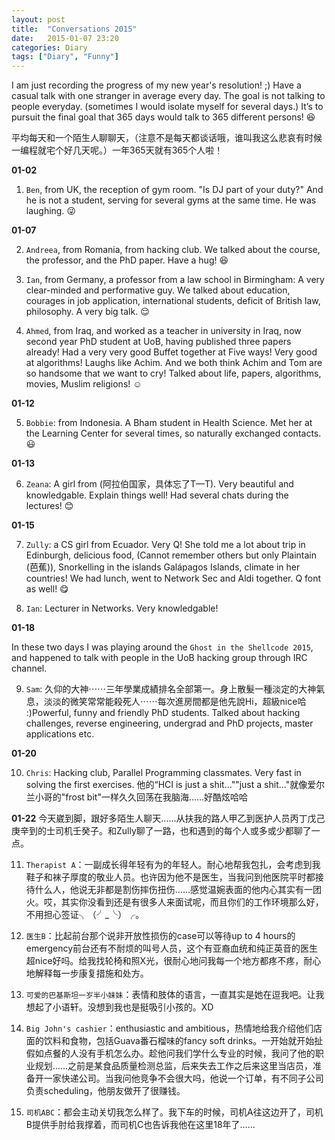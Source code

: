 ```yaml
---
layout: post
title:  "Conversations 2015"
date:   2015-01-07 23:20
categories: Diary
tags: ["Diary", "Funny"]
---
```


I am just recording the progress of my new year's resolution! ;) Have a casual talk with one stranger in average every day. The goal is not talking to people everyday. (sometimes I would isolate myself for several days.) It’s to pursuit the final goal that 365 days would talk to 365 different persons! :laughing: 

平均每天和一个陌生人聊聊天，（注意不是每天都谈话哦，谁叫我这么悲哀有时候一编程就宅个好几天呢。）一年365天就有365个人啦！

**01-02**

1. `Ben`, from UK, the reception of gym room. "Is DJ part of your duty?" And he is not a student, serving for several gyms at the same time. He was laughing. :stuck_out_tongue_winking_eye:

**01-07**

2. `Andreea`, from Romania, from hacking club. We talked about the course, the professor, and the PhD paper. Have a hug! :laughing:

3. `Ian`, from Germany, a professor from a law school in Birmingham: A very clear-minded and performative guy. We talked about education, courages in job application, international students, deficit of British law, philosophy. A very big talk. :relieved:

4. `Ahmed`, from Iraq, and worked as a teacher in university in Iraq, now second year PhD student at UoB, having published three papers already! Had a very very good Buffet together at Five ways! Very good at algorithms! Laughs like Achim. And we both think Achim and Tom are so handsome that we want to cry! Talked about life, papers, algorithms, movies, Muslim religions! :relaxed:

**01-12**

5. `Bobbie`: from Indonesia. A Bham student in Health Science. Met her at the Learning Center for several times, so naturally exchanged contacts. :smiley:

**01-13**

6. `Zeana`: A girl from (阿拉伯国家，具体忘了T—T). Very beautiful and knowledgable. Explain things well! Had several chats during the lectures! :blush:

**01-15**

7. `Zully`: a CS girl from Ecuador. Very Q! She told me a lot about trip in Edinburgh, delicious food, (Cannot remember others but only Plaintain (芭蕉)), Snorkelling in the islands Galápagos Islands, climate in her countries! We had lunch, went to Network Sec and Aldi together. Q font as well! :yum:

8. `Ian`: Lecturer in Networks. Very knowledgable! 

**01-18**

In these two days I was playing around the `Ghost in the Shellcode 2015`, and happened to talk with people in the UoB hacking group through IRC channel. 

9. `Sam`: 久仰的大神⋯⋯三年學業成績排名全部第一。身上散髮一種淡定的大神氣息，淡淡的微笑常常能殺死人⋯⋯每次進房間都是他先說Hi，超級nice哈 :)Powerful, funny and friendly PhD students. Talked about hacking challenges, reverse engineering, undergrad and PhD projects, master applications etc. 

**01-20**

10. `Chris`: Hacking club, Parallel Programming classmates. Very fast in solving the first exercises. 他的“HCI is just a shit...""just a shit..."就像爱尔兰小哥的"frost bit"一样久久回荡在我脑海……好酷炫哈哈

**01-22**
今天崴到脚，跟好多陌生人聊天……从扶我的路人甲乙到医护人员丙丁戊己庚辛到的士司机壬癸子。和Zully聊了一路，也和遇到的每个人或多或少都聊了一点。

11. `Therapist A`：一副成长得年轻有为的年轻人。耐心地帮我包扎，会考虑到我鞋子和袜子厚度的敬业人员。也许因为他不是医生，当我问到他医院平时都接待什么人，他说无非都是割伤摔伤扭伤……感觉温婉表面的他内心其实有一团火。哎，其实你没看到还是有很多人来面试呢，而且你们的工作环境那么好，不用担心签证╮（╯_╰）╭。

12. `医生B`：比起前台那个说非开放性损伤的case可以等待up to 4 hours的emergency前台还有不耐烦的叫号人员，这个有亚裔血统和纯正英音的医生超nice好吗。给我找轮椅和照X光，很耐心地问我每一个地方都疼不疼，耐心地解释每一步康复措施和处方。

13. `可爱的巴基斯坦一岁半小妹妹`：表情和肢体的语言，一直其实是她在逗我吧。让我想起了小语轩。没想到我也是挺吸引小孩的。XD

14. `Big John's cashier`：enthusiastic and ambitious，热情地给我介绍他们店面的饮料和食物，包括Guava番石榴味的fancy soft drinks。一开始就开始扯假如点餐的人没有手机怎么办。趁他问我们学什么专业的时候，我问了他的职业规划……之前是某食品质量检测总监，后来失去工作之后来这里当店员，准备开一家快递公司。当我问他竞争不会很大吗，他说一个订单，有不同子公司负责scheduling，他朋友做开了很赚钱。

15. `司机ABC`：都会主动关切我怎么样了。我下车的时候，司机A往这边开了，司机B提供手肘给我撑着，而司机C也告诉我他在这里18年了……

